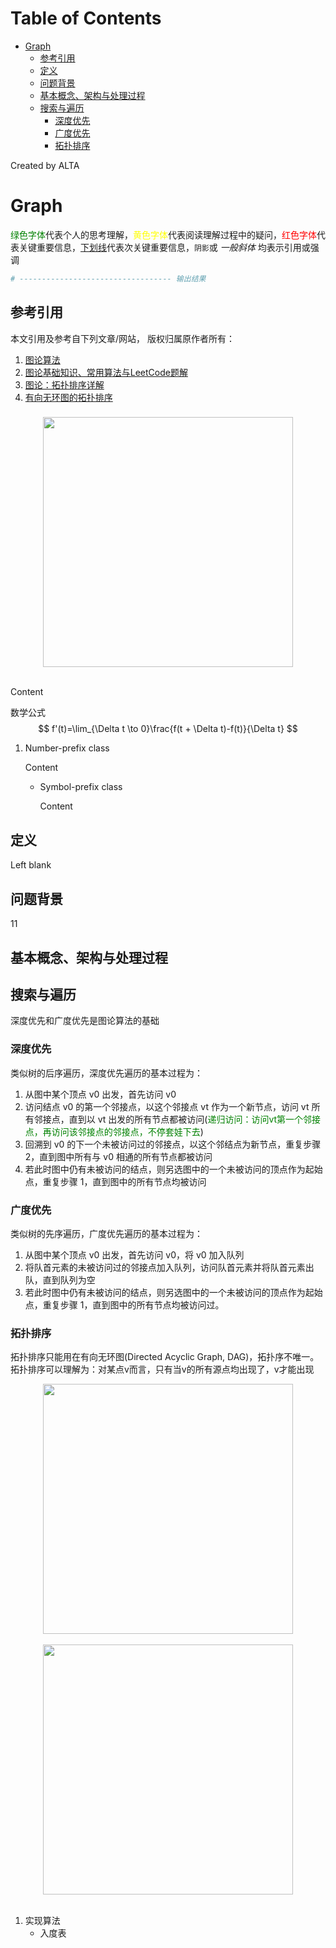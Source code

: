 
Table of Contents
=================

   * [Graph](#graph)
      * [参考引用](#参考引用)
      * [定义](#定义)
      * [问题背景](#问题背景)
      * [基本概念、架构与处理过程](#基本概念架构与处理过程)
      * [搜索与遍历](#搜索与遍历)
         * [深度优先](#深度优先)
         * [广度优先](#广度优先)
         * [拓扑排序](#拓扑排序)

Created by ALTA
# Graph  
<font color=#008000>绿色字体</font>代表个人的思考理解，<font color=Yellow>黄色字体</font>代表阅读理解过程中的疑问，<font color=Red>红色字体</font>代表关键重要信息，<u>下划线</u>代表次关键重要信息，`阴影`或 *一般斜体* 均表示引用或强调 

```python
# ---------------------------------- 输出结果
```

## 参考引用  

本文引用及参考自下列文章/网站， 版权归属原作者所有：

1. [图论算法](https://blog.csdn.net/u011815404/article/details/80313879)  
2. [图论基础知识、常用算法与LeetCode题解](https://www.paincker.com/graph-theory)  
3. [图论：拓扑排序详解](https://www.cnblogs.com/fusiwei/p/11331916.html) 
4. [有向无环图的拓扑排序](https://www.cnblogs.com/en-heng/p/5085690.html)

### 

<div align="center"> <img src="https://blackholemedia.github.io/documents/statics/417bc315-4409-48c6-83e0-59e8d405429e.jpg" width="400px"> </div><br>

Content 

数学公式
$$
f'(t)=\lim_{\Delta t \to 0}\frac{f(t + \Delta t)-f(t)}{\Delta t}
$$

1. Number-prefix class  

   Content 

   - Symbol-prefix class 

     Content 

## 定义  

Left blank

## 问题背景  

11

## 基本概念、架构与处理过程  



## 搜索与遍历  

深度优先和广度优先是图论算法的基础

### 深度优先  

类似树的后序遍历，深度优先遍历的基本过程为：

1. 从图中某个顶点 v0 出发，首先访问 v0
2. 访问结点 v0 的第一个邻接点，以这个邻接点 vt 作为一个新节点，访问 vt 所有邻接点，直到以 vt 出发的所有节点都被访问(<font color=#008000>递归访问：访问vt第一个邻接点，再访问该邻接点的邻接点，不停套娃下去</font>)
3. 回溯到 v0 的下一个未被访问过的邻接点，以这个邻结点为新节点，重复步骤 2，直到图中所有与 v0 相通的所有节点都被访问
4. 若此时图中仍有未被访问的结点，则另选图中的一个未被访问的顶点作为起始点，重复步骤 1，直到图中的所有节点均被访问

### 广度优先  

类似树的先序遍历，广度优先遍历的基本过程为：

1. 从图中某个顶点 v0 出发，首先访问 v0，将 v0 加入队列
2. 将队首元素的未被访问过的邻接点加入队列，访问队首元素并将队首元素出队，直到队列为空
3. 若此时图中仍有未被访问的结点，则另选图中的一个未被访问的顶点作为起始点，重复步骤 1，直到图中的所有节点均被访问过。



### 拓扑排序  

拓扑排序只能用在有向无环图(Directed Acyclic Graph, DAG)，拓扑序不唯一。拓扑排序可以理解为：对某点v而言，只有当v的所有源点均出现了，v才能出现  

<div align="center"> <img src="https://blackholemedia.github.io/documents/statics/right_dag.png" width="400px"> </div><br>

<div align="center"> <img src="https://blackholemedia.github.io/documents/statics/wrong_dag.png" width="400px"> </div><br>

1. 实现算法  
   - 入度表

